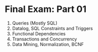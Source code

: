 # Final Exam: Part 01

1. Queries (Mostly SQL)
2. Datalog, SQL Constraints and Triggers
3. Functional Dependencies
4. Transactions and Concurrency
5. Data Mining, Normalization, BCNF